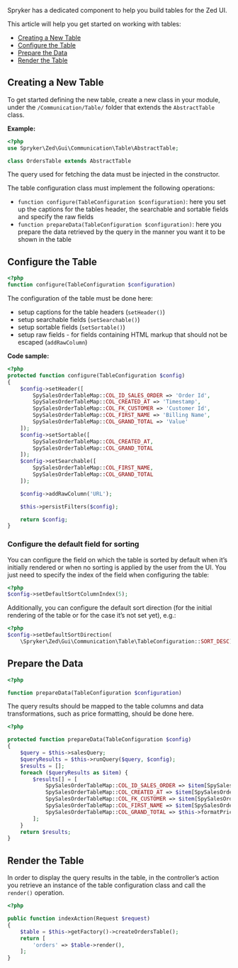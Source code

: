 Spryker has a dedicated component to help you build tables for the Zed UI.

This article will help you get started on working with tables:

* [Creating a New Table](https://documentation.spryker.com/v4/docs/t-working-tables#creating-a-new-table)
* [Configure the Table](https://documentation.spryker.com/v4/docs/t-working-tables#configure-the-table)
* [Prepare the Data](https://documentation.spryker.com/v4/docs/t-working-tables#prepare-the-data)
* [Render the Table](https://documentation.spryker.com/v4/docs/t-working-tables#render-the-table)

## Creating a New Table
To get started defining the new table, create a new class in your module, under the `/Communication/Table/` folder that extends the `AbstractTable` class.

**Example:**

```php
<?php
use Spryker\Zed\Gui\Communication\Table\AbstractTable;

class OrdersTable extends AbstractTable
```

The query used for fetching the data must be injected in the constructor.

The table configuration class must implement the following operations:

* `function configure(TableConfiguration $configuration)`: here you set up the captions for the tables header, the searchable and sortable fields and  specify the raw fields
* `function prepareData(TableConfiguration $configuration)`: here you prepare the data retrieved by the query in the manner you want it to be shown in the table

## Configure the Table

```php
<?php
function configure(TableConfiguration $configuration)
```

The configuration of the table must be done here:

* setup captions for the table headers (`setHeader()`)
* setup searchable fields (`setSearchable()`)
* setup sortable fields (`setSortable()`)
* setup raw fields - for fields containing HTML markup that should not be escaped (`addRawColumn`)

**Code sample:**
    
```php
<?php
protected function configure(TableConfiguration $config)
{
    $config->setHeader([
        SpySalesOrderTableMap::COL_ID_SALES_ORDER => 'Order Id',
        SpySalesOrderTableMap::COL_CREATED_AT => 'Timestamp',
        SpySalesOrderTableMap::COL_FK_CUSTOMER => 'Customer Id',
        SpySalesOrderTableMap::COL_FIRST_NAME => 'Billing Name',
        SpySalesOrderTableMap::COL_GRAND_TOTAL => 'Value'
    ]);
    $config->setSortable([
        SpySalesOrderTableMap::COL_CREATED_AT,
        SpySalesOrderTableMap::COL_GRAND_TOTAL
    ]);
    $config->setSearchable([
        SpySalesOrderTableMap::COL_FIRST_NAME,
        SpySalesOrderTableMap::COL_GRAND_TOTAL
    ]);

    $config->addRawColumn('URL');

    $this->persistFilters($config);

    return $config;
}
```

### Configure the default field for sorting
You can configure the field on which the table is sorted by default when it’s initially rendered or when no sorting is applied by the user from the UI. You just need to specify the index of the field when configuring the table:

```php
<?php
$config->setDefaultSortColumnIndex(5);
```

Additionally, you can configure the default sort direction (for the initial rendering of the table or for the case it’s not set yet), e.g.:

```php
<?php
$config->setDefaultSortDirection(
    \Spryker\Zed\Gui\Communication\Table\TableConfiguration::SORT_DESC);
```

## Prepare the Data

```php
<?php

function prepareData(TableConfiguration $configuration)
```

The query results should be mapped to the table columns and data transformations, such as price formatting, should be done here.

```php
<?php

protected function prepareData(TableConfiguration $config)
{
    $query = $this->salesQuery;
    $queryResults = $this->runQuery($query, $config);
    $results = [];
    foreach ($queryResults as $item) {
        $results[] = [
            SpySalesOrderTableMap::COL_ID_SALES_ORDER => $item[SpySalesOrderTableMap::COL_ID_SALES_ORDER],
            SpySalesOrderTableMap::COL_CREATED_AT => $item[SpySalesOrderTableMap::COL_CREATED_AT],
            SpySalesOrderTableMap::COL_FK_CUSTOMER => $item[SpySalesOrderTableMap::COL_FK_CUSTOMER],
            SpySalesOrderTableMap::COL_FIRST_NAME => $item[SpySalesOrderTableMap::COL_FIRST_NAME],
            SpySalesOrderTableMap::COL_GRAND_TOTAL => $this->formatPrice($item[SpySalesOrderTableMap::COL_GRAND_TOTAL])),
        ];
    }
    return $results;
}
```

## Render the Table
In order to display the query results in the table, in the controller’s action you retrieve an instance of the table configuration class and call the `render()` operation.

```php
<?php

public function indexAction(Request $request)
{
    $table = $this->getFactory()->createOrdersTable();
    return [
        'orders' => $table->render(),
    ];
}
```